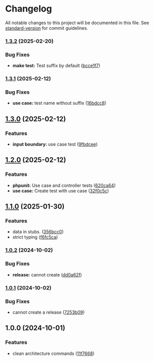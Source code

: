 # Changelog

All notable changes to this project will be documented in this file. See [standard-version](https://github.com/conventional-changelog/standard-version) for commit guidelines.

### [1.3.2](https://gitlab.com/lifull-connect/wasi/artisan-clean-architecture-boilerplate/compare/v1.3.1...v1.3.2) (2025-02-20)


### Bug Fixes

* **make test:** Test suffix by default ([bcce1f7](https://gitlab.com/lifull-connect/wasi/artisan-clean-architecture-boilerplate/commit/bcce1f79112c7a1d904421c24ba5b9b369903055))

### [1.3.1](https://gitlab.com/lifull-connect/wasi/artisan-clean-architecture-boilerplate/compare/v1.3.0...v1.3.1) (2025-02-12)


### Bug Fixes

* **use case:** test name without suffix ([16bdcc8](https://gitlab.com/lifull-connect/wasi/artisan-clean-architecture-boilerplate/commit/16bdcc82fb70ea1df2a57b8378d0a53c98402f5c))

## [1.3.0](https://gitlab.com/lifull-connect/wasi/artisan-clean-architecture-boilerplate/compare/v1.2.0...v1.3.0) (2025-02-12)


### Features

* **input boundary:** use case test ([9fbdcee](https://gitlab.com/lifull-connect/wasi/artisan-clean-architecture-boilerplate/commit/9fbdceed522d8aa9891f7c836f2c372ea8c873a3))

## [1.2.0](https://gitlab.com/lifull-connect/wasi/artisan-clean-architecture-boilerplate/compare/v1.1.0...v1.2.0) (2025-02-12)


### Features

* **phpunit:** Use case and controller tests ([620ca64](https://gitlab.com/lifull-connect/wasi/artisan-clean-architecture-boilerplate/commit/620ca64e29c897c6217f58a2b52859cec9b126a2))
* **use case:** Create test with use case ([32f0c5c](https://gitlab.com/lifull-connect/wasi/artisan-clean-architecture-boilerplate/commit/32f0c5c86f3382fa1e8bda568f51744d827386f7))

## [1.1.0](https://gitlab.com/lifull-connect/wasi/artisan-clean-architecture-boilerplate/compare/v1.0.2...v1.1.0) (2025-01-30)


### Features

* data in stubs. ([356bcc0](https://gitlab.com/lifull-connect/wasi/artisan-clean-architecture-boilerplate/commit/356bcc0b00aed808af128a43b66a69322322ca29))
* strict typing ([f6fc5ca](https://gitlab.com/lifull-connect/wasi/artisan-clean-architecture-boilerplate/commit/f6fc5ca8c64b53c2c34fda6d90f051574839b042))

### [1.0.2](https://gitlab.com/lifull-connect/wasi/artisan-clean-architecture-boilerplate/compare/v1.0.1...v1.0.2) (2024-10-02)


### Bug Fixes

* **release:** cannot create ([dd0a62f](https://gitlab.com/lifull-connect/wasi/artisan-clean-architecture-boilerplate/commit/dd0a62ff2e7a6ab66f44fba29505e6e53136d2cd))

### [1.0.1](https://gitlab.com/lifull-connect/wasi/artisan-clean-architecture-boilerplate/compare/v1.0.0...v1.0.1) (2024-10-02)


### Bug Fixes

* cannot create a release ([7253b09](https://gitlab.com/lifull-connect/wasi/artisan-clean-architecture-boilerplate/commit/7253b0961256b82a3c3c092bd3d98fd49768c86e))

## 1.0.0 (2024-10-01)


### Features

* clean architecture commands ([11f7668](https://gitlab.com/lifull-connect/wasi/artisan-clean-architecture-boilerplate/commit/11f7668aea9947d33de5fcd5a3273fe2a2b6c4e0))
